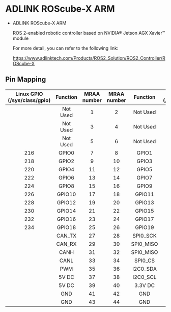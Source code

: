 ADLINK ROScube-X ARM
============

* ADLINK ROScube-X ARM

  ROS 2-enabled robotic controller based on NVIDIA® Jetson AGX Xavier™ module

  For more detail, you can refer to the following link:

  https://www.adlinktech.com/Products/ROS2_Solution/ROS2_Controller/ROScube-X


## Pin Mapping 


| Linux GPIO (/sys/class/gpio) | Function  | MRAA number | MRAA number | Function  | Linux GPIO (/sys/class/gpio) |
| :--------------------------: | :-------: | :---------: | :---------: | :-------: | :--------------------------: |
|                              | Not Used  |      1      |      2      | Not Used  |                              |
|                              | Not Used  |      3      |      4      | Not Used  |                              |
|                              | Not Used  |      5      |      6      | Not Used  |                              |
|             216              |   GPIO0   |      7      |      8      |   GPIO1   |             217              |
|             218              |   GPIO2   |      9      |     10      |   GPIO3   |             219              |
|             220              |   GPIO4   |     11      |     12      |   GPIO5   |             221              |
|             222              |   GPIO6   |     13      |     14      |   GPIO7   |             223              |
|             224              |   GPIO8   |     15      |     16      |   GPIO9   |             225              |
|             226              |   GPIO10  |     17      |     18      |   GPIO11  |             227              |
|             228              |   GPIO12  |     19      |     20      |   GPIO13  |             229              |
|             230              |   GPIO14  |     21      |     22      |   GPIO15  |             231              |
|             232              |   GPIO16  |     23      |     24      |   GPIO17  |             233              |
|             234              |   GPIO18  |     25      |     26      |   GPIO19  |             235              |
|                              |   CAN_TX  |     27      |     28      | SPI0_SCK  |                              |
|                              |   CAN_RX  |     29      |     30      | SPI0_MISO |                              |
|                              |   CANH    |     31      |     32      | SPI0_MISO |                              |
|                              |   CANL    |     33      |     34      | SPI0_CS   |                              |
|                              |   PWM     |     35      |     36      | I2C0_SDA  |                              |
|                              |   5V DC   |     37      |     38      | I2C0_SCL  |                              |
|                              |   5V DC   |     39      |     40      | 3.3V DC   |                              |
|                              |   GND     |     41      |     42      |    GND    |                              |
|                              |   GND     |     43      |     44      |    GND    |                              |

